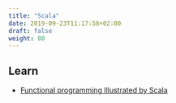 ```yaml
---
title: "Scala"
date: 2019-09-23T11:17:58+02:00
draft: false
weight: 80
---
```


## Learn

- [Functional programming Illustrated by Scala](http://slides.com/ugobourdon/fp-scala#/)
